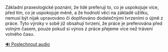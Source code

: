 
Základní praxeologické poznání, že lidé preferují to, co je uspokojuje více, před tím, co je uspokojuje méně, a že hodnotí věci na základě užitku, nemusí být nijak upravováno či doplňováno dodatečnými tvrzeními o újmě z práce. Tyto výroky v sobě již obsahují tvrzení, že práce je preferována před volným časem, pouze pokud si výnos z práce přejeme více než trávení volného času.

[🔊 Poslechnout audio](/data/7-paragraphs/audio/chapter_32/para_008-Zkladn-praxeologick-poznn-e-lid-preferuj.mp3)
